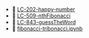 * 📄 [LC-202-happy-number](LC-202-happy-number.md)
* 📄 [LC-509-nthFibonacci](LC-509-nthFibonacci.md)
* 📄 [LC-843-guessTheWord](LC-843-guessTheWord.md)
* 📄 [fibonacci-tribonacci.ipynb](fibonacci-tribonacci.ipynb)
